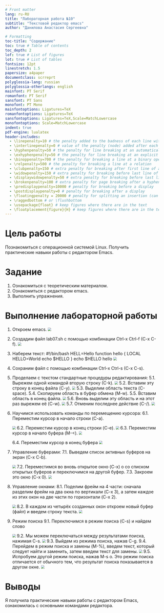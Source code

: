 ```yaml
---
# Front matter
lang: ru-RU
title: "Лабораторная работа №10"
subtitle: "Текстовой редактор emacs"
author: "Данилова Анастасия Сергеевна"

# Formatting
toc-title: "Содержание"
toc: true # Table of contents
toc_depth: 2
lof: true # List of figures
lot: true # List of tables
fontsize: 12pt
linestretch: 1.5
papersize: a4paper
documentclass: scrreprt
polyglossia-lang: russian
polyglossia-otherlangs: english
mainfont: PT Serif
romanfont: PT Serif
sansfont: PT Sans
monofont: PT Mono
mainfontoptions: Ligatures=TeX
romanfontoptions: Ligatures=TeX
sansfontoptions: Ligatures=TeX,Scale=MatchLowercase
monofontoptions: Scale=MatchLowercase
indent: true
pdf-engine: lualatex
header-includes:
  - \linepenalty=10 # the penalty added to the badness of each line within a paragraph (no associated penalty node) Increasing the value makes tex try to have fewer lines in the paragraph.
  - \interlinepenalty=0 # value of the penalty (node) added after each line of a paragraph.
  - \hyphenpenalty=50 # the penalty for line breaking at an automatically inserted hyphen
  - \exhyphenpenalty=50 # the penalty for line breaking at an explicit hyphen
  - \binoppenalty=700 # the penalty for breaking a line at a binary operator
  - \relpenalty=500 # the penalty for breaking a line at a relation
  - \clubpenalty=150 # extra penalty for breaking after first line of a paragraph
  - \widowpenalty=150 # extra penalty for breaking before last line of a paragraph
  - \displaywidowpenalty=50 # extra penalty for breaking before last line before a display math
  - \brokenpenalty=100 # extra penalty for page breaking after a hyphenated line
  - \predisplaypenalty=10000 # penalty for breaking before a display
  - \postdisplaypenalty=0 # penalty for breaking after a display
  - \floatingpenalty = 20000 # penalty for splitting an insertion (can only be split footnote in standard LaTeX)
  - \raggedbottom # or \flushbottom
  - \usepackage{float} # keep figures where there are in the text
  - \floatplacement{figure}{H} # keep figures where there are in the text
---
```


# Цель работы

Познакомиться с операционной системой Linux. Получить практические навыки работы с редактором Emacs.

# Задание

1. Ознакомиться с теоретическим материалом. 
2. Ознакомиться с редактором emacs. 
3. Выполнить упражнения.


# Выполнение лабораторной работы

1. Откроем emacs. 
   <img src="C:\Users\nastd\Documents\рудн\4 модуль\операционные системы\Лаб 10\скрины\рис1.jpg" style="zoom:67%;" />
2. Создадим файл lab07.sh с помощью комбинации Ctrl-x Ctrl-f (C-x C-f). 
   <img src="C:\Users\nastd\Documents\рудн\4 модуль\операционные системы\Лаб 10\скрины\рис2.jpg" style="zoom:67%;" />
3. Наберем текст: #!/bin/bash HELL=Hello function hello { LOCAL HELLO=World echo $HELLO } echo $HELLO hello 
   <img src="C:\Users\nastd\Documents\рудн\4 модуль\операционные системы\Лаб 10\скрины\рис3.jpg" style="zoom:67%;" />
4. Сохраним файл с помощью комбинации Ctrl-x Ctrl-s (C-x C-s). 
5. Проделаем с текстом стандартные процедуры редактирования: 
   5.1. Вырежем одной командой вторую строку (С-k).
   <img src="C:\Users\nastd\Documents\рудн\4 модуль\операционные системы\Лаб 10\скрины\рис4.jpg" style="zoom:67%;" />
   5.2. Вставим эту строку в конец файла (C-y).
   <img src="C:\Users\nastd\Documents\рудн\4 модуль\операционные системы\Лаб 10\скрины\рис5.jpg" style="zoom:67%;" /> 
   5.3. Выделим область текста (C-space). 
   5.4. Скопируем область в буфер обмена (M-w). 
   5.5. Вставим область в конец файла.
   <img src="C:\Users\nastd\Documents\рудн\4 модуль\операционные системы\Лаб 10\скрины\рис6.jpg" style="zoom:67%;" /> 
   5.6. Вновь выделим эту область и на этот раз вырежем её (C-w).
   <img src="C:\Users\nastd\Documents\рудн\4 модуль\операционные системы\Лаб 10\скрины\рис7.jpg" style="zoom:67%;" /> 
   5.7. Отменим последнее действие (C-/). 
   <img src="C:\Users\nastd\Documents\рудн\4 модуль\операционные системы\Лаб 10\скрины\рис8.jpg" style="zoom:67%;" />
6. Научимся использовать команды по перемещению курсора: 
   6.1. Переместим курсор в начало строки (C-a).
   
   <img src="C:\Users\nastd\Documents\рудн\4 модуль\операционные системы\Лаб 10\скрины\рис9.jpg" style="zoom:67%;" />
   6.2. Переместим курсор в конец строки (C-e). 
   
   <img src="C:\Users\nastd\Documents\рудн\4 модуль\операционные системы\Лаб 10\скрины\рис10.jpg" style="zoom:67%;" />
   6.3. Переместим курсор в начало буфера (M-<). 
   <img src="C:\Users\nastd\Documents\рудн\4 модуль\операционные системы\Лаб 10\скрины\рис9.jpg" style="zoom:67%;" />
   
   6.4. Переместим курсор в конец буфера
   <img src="C:\Users\nastd\Documents\рудн\4 модуль\операционные системы\Лаб 10\скрины\рис11.jpg" style="zoom:67%;" />
   
    
7. Управление буферами:
   7.1. Выведем список активных буферов на экран (C-x C-b). 
   
   <img src="C:\Users\nastd\Documents\рудн\4 модуль\операционные системы\Лаб 10\скрины\рис12.jpg" style="zoom:67%;" />
   7.2. Переместимся во вновь открытое окно (C-x) o со списком открытых буферов и переключимся на другой буфер. 
   7.3. Закроем это окно (C-x 0). 
   
   <img src="C:\Users\nastd\Documents\рудн\4 модуль\операционные системы\Лаб 10\скрины\рис13.jpg" style="zoom:67%;" />
8. Управление окнами: 
   8.1. Поделим фрейм на 4 части: сначала разделим фрейм на два окна по вертикали (C-x 3), а затем каждое из этих окон на две части по горизонтали (C-x 2). 
   
   <img src="C:\Users\nastd\Documents\рудн\4 модуль\операционные системы\Лаб 10\скрины\рис14.jpg" style="zoom:67%;" />
   8.2. В каждом из четырёх созданных окон откроем новый буфер (файл) и введем строку текста. 
   <img src="C:\Users\nastd\Documents\рудн\4 модуль\операционные системы\Лаб 10\скрины\рис15.jpg" style="zoom:67%;" /> 
9. Режим поиска 
   9.1. Переключимся в режим поиска (C-s) и найдем слово 
   
   <img src="C:\Users\nastd\Documents\рудн\4 модуль\операционные системы\Лаб 10\скрины\рис16.jpg" style="zoom:67%;" />
   9.2. Мы можем переключаться между результатами поиска, нажимая C-s. 
   
   <img src="C:\Users\nastd\Documents\рудн\4 модуль\операционные системы\Лаб 10\скрины\рис17.jpg" style="zoom:67%;" />
   9.3. Выйдем из режима поиска, нажав C-g. 
   9.4. Перейдем в режим поиска и замены (M-%), введем текст, который следует найти и заменить, затем введем текст для замены.
   
    <img src="C:\Users\nastd\Documents\рудн\4 модуль\операционные системы\Лаб 10\скрины\рис18.jpg" style="zoom:67%;" />
   9.5. Испробуем другой режим поиска, нажав M-s o. Это режим поиска отличается от обычного тем, что результат поиска показывается в другом окне.
   <img src="C:\Users\nastd\Documents\рудн\4 модуль\операционные системы\Лаб 10\скрины\рис19.jpg" style="zoom:67%;" />

# Выводы

Я получила практические навыки работы с редактором Emacs, ознакомилась с основными командами редактора.